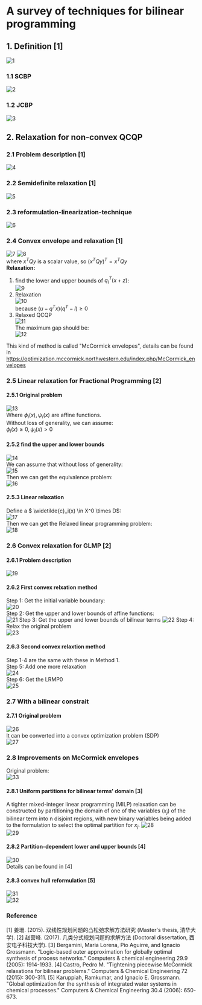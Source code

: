 # A survey of techniques for bilinear programming

## 1. Definition [1]
![1](./images/Bilinear_Programming/1.png)  
### 1.1 SCBP
![2](./images/Bilinear_Programming/2.png)  
### 1.2 JCBP
![3](./images/Bilinear_Programming/3.png)  


## 2. Relaxation for non-convex QCQP
### 2.1 Problem description [1]
![4](./images/Bilinear_Programming/4.png)  
### 2.2 Semidefinite relaxation [1]
![5](./images/Bilinear_Programming/5.png)
### 2.3 reformulation-linearization-technique
![6](./images/Bilinear_Programming/6.png)
### 2.4 Convex envelope and relaxation [1]
![7](./images/Bilinear_Programming/7.png)
![8](./images/Bilinear_Programming/8.png)  
where $x^TQy$ is a scalar value, so $(x^TQy)^T=x^TQy$  
__Relaxation:__  
1. find the lower and upper bounds of $q^T_i(x+z)$:  
![9](./images/Bilinear_Programming/9.png)  
2. Relaxation  
![10](./images/Bilinear_Programming/10.png)  
because $(u-q^Tx)(q^T-l) \geq 0$
3. Relaxed QCQP  
![11](./images/Bilinear_Programming/11.png)  
The maximum gap should be:  
![12](./images/Bilinear_Programming/12.png)  

This kind of method is called "McCormick envelopes", details can be found in https://optimization.mccormick.northwestern.edu/index.php/McCormick_envelopes
### 2.5 Linear relaxation for Fractional Programming [2]
#### 2.5.1 Original problem
![13](./images/Bilinear_Programming/13.png)  
Where $\phi_i(x),\psi_i(x)$ are affine functions.  
Without loss of generality, we can assume:  
$\phi_i(x) \geq 0,\psi_i(x) > 0$
#### 2.5.2 find the upper and lower bounds
![14](./images/Bilinear_Programming/14.png)  
We can assume that without loss of generality:    
![15](./images/Bilinear_Programming/15.png)   
Then we can get the equivalence problem:  
![16](./images/Bilinear_Programming/16.png)
#### 2.5.3 Linear relaxation
Define a $ \widetilde{c}_i(x) \in X^0 \times D$:  
![17](./images/Bilinear_Programming/17.png)  
Then we can get the Relaxed linear programming problem:  
![18](./images/Bilinear_Programming/18.png)

### 2.6 Convex relaxation for GLMP [2]
#### 2.6.1 Problem description
![19](./images/Bilinear_Programming/19.png)
#### 2.6.2 First convex relxation method
Step 1: Get the initial variable boundary:  
![20](./images/Bilinear_Programming/20.png)  
Step 2: Get the upper and lower bounds of affine functions:  
![21](./images/Bilinear_Programming/21.png) 
Step 3: Get the upper and lower bounds of bilinear terms
![22](./images/Bilinear_Programming/22.png)
Step 4: Relax the original problem  
![23](./images/Bilinear_Programming/23.png)
#### 2.6.3 Second convex relaxtion method
Step 1-4 are the same with these in Method 1.  
Step 5: Add one more relaxation  
![24](./images/Bilinear_Programming/24.png)  
Step 6: Get the LRMP0  
![25](./images/Bilinear_Programming/25.png) 

### 2.7 With a bilinear constrait
#### 2.7.1 Original problem
![26](./images/Bilinear_Programming/26.png)  
It can be converted into a convex optimization problem (SDP)  
![27](./images/Bilinear_Programming/27.png)  

### 2.8 Improvements on McCormick envelopes
Original problem:  
![33](./images/Bilinear_Programming/33.png)  
#### 2.8.1 Uniform partitions for bilinear terms' domain [3]
A tighter mixed-integer linear programming (MILP) relaxation can be constructed by partitioning the domain of one of the variables ($x_j$) of the bilinear term into n disjoint regions, with new binary variables being added to the formulation to select the optimal partition for $x_j$. 
![28](./images/Bilinear_Programming/28.png)  
![29](./images/Bilinear_Programming/29.png) 
#### 2.8.2 Partition-dependent lower and upper bounds [4]
![30](./images/Bilinear_Programming/30.png)  
Details can be found in [4]


#### 2.8.3 convex hull reformulation [5]
![31](./images/Bilinear_Programming/31.png)  
![32](./images/Bilinear_Programming/32.png) 

### Reference
[1] 姜珊. (2015). 双线性规划问题的凸松弛求解方法研究 (Master's thesis, 清华大学).
[2] 赵营峰. (2017). 几类分式规划问题的求解方法 (Doctoral dissertation, 西安电子科技大学).
[3] Bergamini, Maria Lorena, Pio Aguirre, and Ignacio Grossmann. "Logic-based outer approximation for globally optimal synthesis of process networks." Computers & chemical engineering 29.9 (2005): 1914-1933.
[4] Castro, Pedro M. "Tightening piecewise McCormick relaxations for bilinear problems." Computers & Chemical Engineering 72 (2015): 300-311.
[5] Karuppiah, Ramkumar, and Ignacio E. Grossmann. "Global optimization for the synthesis of integrated water systems in chemical processes." Computers & Chemical Engineering 30.4 (2006): 650-673.

